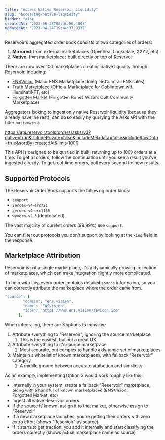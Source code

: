 ```yaml
---
title: "Access Native Reservoir Liquidity"
slug: "accessing-native-liquidity"
hidden: false
createdAt: "2022-06-28T00:48:50.480Z"
updatedAt: "2023-04-24T19:44:37.933Z"
---
```

Reservoir's aggregated order book consists of two categories of orders:

1. **Mirrored**: from external marketplaces (OpenSea, LooksRare, X2Y2, etc)  
2. **Native**: from marketplaces built directly on top of Reservoir

There are now over 100 marketplaces creating native liquidity through Reservoir, including:

- [ENSVision](https://ens.vision) (Major ENS Marketplace doing ~50% of all ENS sales)
- [Truth Marketplace](https://marketplace.truthlabs.co/collections/0xbce3781ae7ca1a5e050bd9c4c77369867ebc307e) (Official Marketplace for Goblintown.wtf, IlluminatiNFT, etc)
- [Forgotten.Market](https://forgotten.market/) (Forgotten Runes Wizard Cult Community Marketplace)

Aggregators looking to ingest only native Reservoir liquidity (because they already have the rest), can do so easily by querying the Asks API with the filter `native=true`

<https://api.reservoir.tools/orders/asks/v3?native=true&includePrivate=false&includeMetadata=false&includeRawData=true&sortBy=createdAt&limit=1000>

This API is designed to be queried in bulk, returning up to 1000 orders at a time. To get all orders, follow the continuation until you see a result you've ingested already. To get real-time orders, poll every second for new results.

## Supported Protocols

The Reservoir Order Book supports the following order kinds:

- `seaport`
- `zeroex-v4-erc721`
- `zeroex-v4-erc1155`
- `wyvern-v2.3` (deprecated)

The vast majority of current orders (99.99%) use `seaport`. 

You can filter out protocols you don't support by looking at the `kind` field in the response.

## Marketplace Attribution

Reservoir is not a single marketplace, it's a dynamically growing collection of marketplaces, which can make integration slightly more complicated. 

To help with this, every order contains detailed `source` information, so you can correctly attribute the marketplace where the order came from. 

```coffeescript json
"source": {
        "domain": "ens.vision",
        "name": "ENSVision",
        "icon": "https://www.ens.vision/favicon.ico"
      },
```

When integrating, there are 3 options to consider:

1. Attribute everything to "Reservoir", ignoring the source marketplace
   1. This is the easiest, but not a great UX
2. Attribute everything to it's source marketplace 
   1. Most accurate, but complex to handle a dynamic set of marketplaces
3. Maintain a whitelist of known marketplaces, with fallback "Reservoir" category
   1. A middle ground between accurate attribution and simplicity

As an example, implementing Option 3 would work roughly like this:

- Internally in your system, create a fallback "Reservoir" marketplace, along with a handful of known marketplaces (ENSVision, Forgotten.Market, etc)
- Ingest all native Reservoir orders
- If the source is known, assign it to that market, otherwise assign to "Reservoir" 
- If a new marketplace launches, you're getting their orders with zero extra effort (shows "Reservoir" as source)
- If it starts to get traction, you add it internally and start classifying the orders correctly (shows actual marketplace name as source)